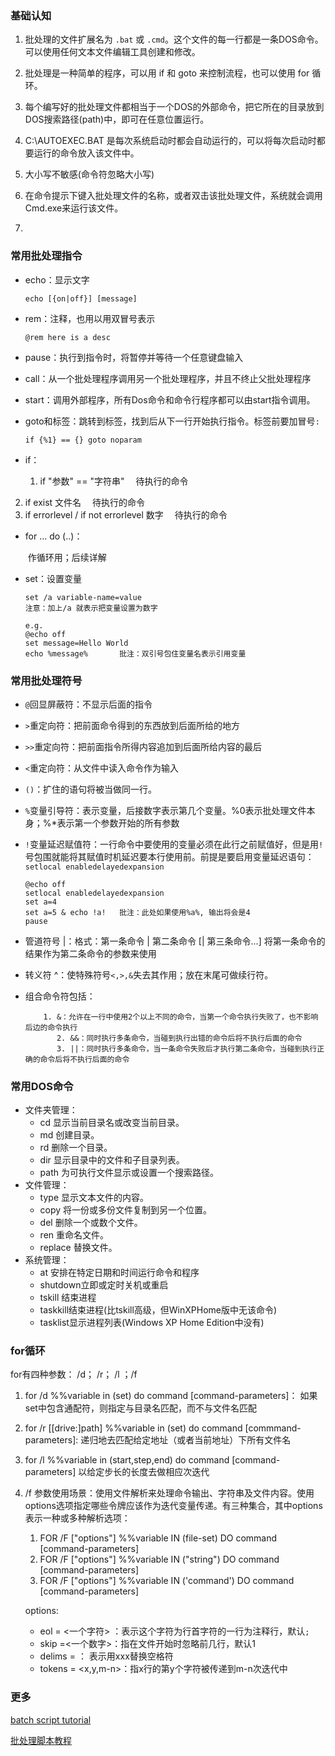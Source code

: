 ### 基础认知

1. 批处理的文件扩展名为 `.bat` 或 `.cmd`。这个文件的每一行都是一条DOS命令。可以使用任何文本文件编辑工具创建和修改。

2. 批处理是一种简单的程序，可以用 if 和 goto 来控制流程，也可以使用 for 循环。
3. 每个编写好的批处理文件都相当于一个DOS的外部命令，把它所在的目录放到DOS搜索路径(path)中，即可在任意位置运行。
4. C:\AUTOEXEC.BAT 是每次系统启动时都会自动运行的，可以将每次启动时都要运行的命令放入该文件中。
5. 大小写不敏感(命令符忽略大小写)
6. 在命令提示下键入批处理文件的名称，或者双击该批处理文件，系统就会调用Cmd.exe来运行该文件。
7. 

### 常用批处理指令

- echo：显示文字

  ```
  echo [{on|off}] [message]
  ```

- rem：注释，也用以用双冒号表示

  ```
  @rem here is a desc
  ```

- pause：执行到指令时，将暂停并等待一个任意键盘输入

- call：从一个批处理程序调用另一个批处理程序，并且不终止父批处理程序

- start：调用外部程序，所有Dos命令和命令行程序都可以由start指令调用。

- goto和标签：跳转到标签，找到后从下一行开始执行指令。标签前要加冒号`:`

  ```%
  if {%1} == {} goto noparam
  ```

- if：

  1. if "参数" == "字符串" 　待执行的命令
2. if exist 文件名　 待执行的命令
  3. if errorlevel / if not errorlevel 数字　 待执行的命令

- for  ... do (..)：

  ​	作循环用；后续详解
  
- set：设置变量

  ```
  set /a variable-name=value 
  注意：加上/a 就表示把变量设置为数字
  
  e.g.
  @echo off 
  set message=Hello World 
  echo %message%       批注：双引号包住变量名表示引用变量
  ```

  

### 常用批处理符号

- `@`回显屏蔽符：不显示后面的指令

- `>`重定向符：把前面命令得到的东西放到后面所给的地方

- `>>`重定向符：把前面指令所得内容追加到后面所给内容的最后

- `<`重定向符：从文件中读入命令作为输入

- `()`：扩住的语句将被当做同一行。

- `%`变量引导符：表示变量，后接数字表示第几个变量。%0表示批处理文件本身；%*表示第一个参数开始的所有参数

- `!`变量延迟赋值符：一行命令中要使用的变量必须在此行之前赋值好，但是用`!`号包围就能将其赋值时机延迟要本行使用前。前提是要启用变量延迟语句：`setlocal enabledelayedexpansion`

  ```
  @echo off
  setlocal enabledelayedexpansion
  set a=4
  set a=5 & echo !a!   批注：此处如果使用%a%, 输出将会是4
  pause
  ```

- 管道符号 |：格式：第一条命令 | 第二条命令 [| 第三条命令...]
                      将第一条命令的结果作为第二条命令的参数来使用

- 转义符 ^：使特殊符号`<,>,&`失去其作用；放在末尾可做续行符。

- 组合命令符包括：

          1. &：允许在一行中使用2个以上不同的命令，当第一个命令执行失败了，也不影响后边的命令执行
             2. &&：同时执行多条命令，当碰到执行出错的命令后将不执行后面的命令
             3. ||：同时执行多条命令，当一条命令失败后才执行第二条命令，当碰到执行正确的命令后将不执行后面的命令

### 常用DOS命令

- 文件夹管理：
  - cd 显示当前目录名或改变当前目录。
  - md 创建目录。
  - rd 删除一个目录。
  - dir 显示目录中的文件和子目录列表。
  - path 为可执行文件显示或设置一个搜索路径。
- 文件管理：
  - type 显示文本文件的内容。
  - copy 将一份或多份文件复制到另一个位置。
  - del 删除一个或数个文件。
  - ren 重命名文件。
  - replace 替换文件。
- 系统管理：
  - at 安排在特定日期和时间运行命令和程序
  - shutdown立即或定时关机或重启
  - tskill 结束进程
  - taskkill结束进程(比tskill高级，但WinXPHome版中无该命令)
  - tasklist显示进程列表(Windows XP Home Edition中没有)

### for循环

for有四种参数： /d；  /r； /l ；/f 
1. for /d %%variable in (set) do command [command-parameters]：
		如果set中包含通配符，则指定与目录名匹配，而不与文件名匹配
		
2. for /r [[drive:]path] %%variable in (set) do command [commmand-parameters]:
		递归地去匹配给定地址（或者当前地址）下所有文件名
		
3. for /l %%variable in (start,step,end) do command [command-parameters]
		以给定步长的长度去做相应次迭代
		
4. /f 参数使用场景：使用文件解析来处理命令输出、字符串及文件内容。使用options选项指定哪些令牌应该作为迭代变量传递。有三种集合，其中options表示一种或多种解析选项：

    1. FOR /F ["options"] %%variable IN (file-set) DO command [command-parameters]
    2. FOR /F ["options"] %%variable IN ("string") DO command [command-parameters]
    3. FOR /F ["options"] %%variable IN ('command') DO command [command-parameters]

    options:

    - eol = <一个字符> ：表示这个字符为行首字符的一行为注释行，默认`;`
    - skip =<一个数字>：指在文件开始时忽略前几行，默认1
    - delims = <xxx>： 表示用xxx替换空格符
    - tokens = <x,y,m-n>：指x行的第y个字符被传递到m-n次迭代中

### 更多

[batch script tutorial](https://www.tutorialspoint.com/batch_script/batch_script_useful_resources.htm)

[批处理脚本教程](<https://www.jb51.net/article/151923.htm>)